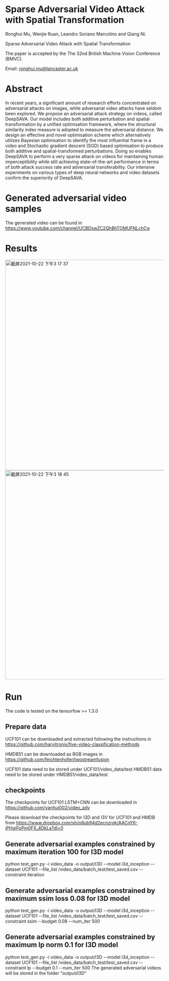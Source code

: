 # Sparse Adversarial Video Attack with Spatial Transformation
Ronghui Mu, Wenjie Ruan, Leandro Soriano Marcolino and Qiang Ni.

Sparse Adversarial Video Attack with Spatial Transformation

The paper is accepted by the The 32nd British Machine Vision Conference (BMVC).

Email: ronghui.mu@lancaster.ac.uk
# Abstract
In recent years, a significant amount of research efforts concentrated on adversarial attacks on images, while adversarial video attacks have seldom been explored. We propose an adversarial attack strategy on videos, called DeepSAVA.  Our model includes both additive perturbation and spatial transformation by a unified optimisation framework, where the structural similarity index measure is adopted to measure the adversarial distance. We design an effective and novel optimisation scheme which alternatively utilizes Bayesian optimisation to identify the most influential frame in a video and Stochastic gradient descent (SGD) based optimisation to produce both additive and spatial-transformed perturbations. Doing so enables DeepSAVA to perform a very sparse attack on videos for maintaining human imperceptibility while still achieving state-of-the-art performance in terms of both attack success rate and adversarial transferability. Our intensive experiments on various types of deep neural networks and video datasets confirm the superiority of DeepSAVA.

# Generated adversarial video samples
The generated video can be found in https://www.youtube.com/channel/UCBDswZC2QhBhTOMUFNLchCg

# Results
<img width="669" alt="截屏2021-10-22 下午3 17 37" src="https://user-images.githubusercontent.com/41231651/138469948-196edeca-45d0-4268-8c21-0cab10ed5815.png">
<img width="664" alt="截屏2021-10-22 下午3 18 45" src="https://user-images.githubusercontent.com/41231651/138470150-7315272e-b960-4e07-acb2-a0d3cdf7660e.png">

# Run
The code is tested on the tensorfow >= 1.3.0
## Prepare data
UCF101 can be downloaded and extracted following the instructions in https://github.com/harvitronix/five-video-classification-methods

HMDB51 can be downloaded as RGB images in https://github.com/feichtenhofer/twostreamfusion

UCF101 data need to be  stored under UCF101/video_data/test 
HMDB51 data need to be stored under HMDB51/video_data/test
## checkpoints
The checkpoints for UCF101 LSTM+CNN can be downloaded in https://github.com/yanhui002/video_adv

Please download the checkpoints for I3D and  I3V for UCF101 and HMDB from https://www.dropbox.com/sh/o8ub94d2ecnzrgk/AACnY6-iPHgiFpPm0FX_4DkLa?dl=0


## Generate adversarial examples constrained by maximum iteration 100 for I3D model
python test_gen.py -i video_data -o output/I3D --model i3d_inception --dataset UCF101 --file_list /video_data/batch_test/test_saved.csv -- constraint iteration
## Generate adversarial examples constrained by maximum ssim loss 0.08 for I3D model 
python test_gen.py -i video_data -o output/I3D --model i3d_inception --dataset UCF101 --file_list /video_data/batch_test/test_saved.csv -- constraint ssim --budget 0.08 --num_iter 500
## Generate adversarial examples constrained by maximum lp norm 0.1 for I3D model
python test_gen.py -i video_data -o output/I3D --model i3d_inception --dataset UCF101 --file_list /video_data/batch_test/test_saved.csv --constraint lp --budget 0.1 --num_iter 500 
The generated adversarial videos will be stored in the folder "output/I3D"


